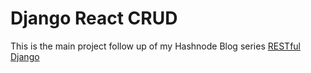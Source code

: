 # Django React CRUD
This is the main project follow up of my Hashnode Blog series [RESTful Django](https://hashnode.com/series/restful-django-ckgn9m9el01uancs17t1i5x4j)
